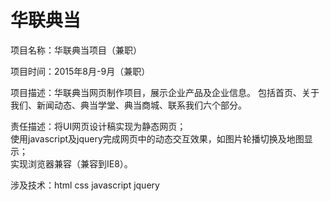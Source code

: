 # 华联典当   


项目名称：华联典当项目（兼职）  
    
项目时间：2015年8月-9月（兼职）  
    
项目描述：华联典当网页制作项目，展示企业产品及企业信息。
          包括首页、关于我们、新闻动态、典当学堂、典当商城、联系我们六个部分。  

责任描述：将UI网页设计稿实现为静态网页；   
          使用javascript及jquery完成网页中的动态交互效果，如图片轮播切换及地图显示；   
          实现浏览器兼容（兼容到IE8）。   
   
涉及技术：html css javascript jquery   

